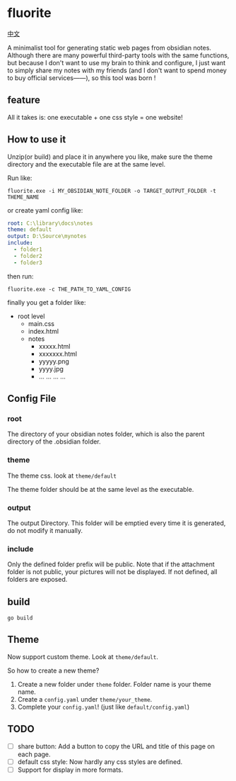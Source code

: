 # fluorite
[中文](README_zhcn.md)

A minimalist tool for generating static web pages from obsidian notes. Although there are many powerful third-party tools with the same functions, but because I don't want to use my brain to think and configure, I just want to simply share my notes with my friends (and I don't want to spend money to buy official services——), so this tool was born !

## feature
All it takes is: one executable + one css style = one website!

## How to use it

Unzip(or build) and place it in anywhere you like, make sure the theme directory and the executable file are at the same level.

Run like:

```
fluorite.exe -i MY_OBSIDIAN_NOTE_FOLDER -o TARGET_OUTPUT_FOLDER -t THEME_NAME
```

or create yaml config like:

```yaml
root: C:\library\docs\notes
theme: default
output: D:\Source\mynotes
include:
  - folder1
  - folder2
  - folder3
```

then run:

```
fluorite.exe -c THE_PATH_TO_YAML_CONFIG
```

finally you get a folder like:
- root level
  - main.css
  - index.html
  - notes
    - xxxxx.html
    - xxxxxxx.html
    - yyyyy.png
    - yyyy.jpg
    - ... ... ... ...
  
## Config File

### root
The directory of your obsidian notes folder, which is also the parent directory of the .obsidian folder.

### theme
The theme css. look at `theme/default`

The theme folder should be at the same level as the executable.

### output
The output Directory. This folder will be emptied every time it is generated, do not modify it manually.

### include
Only the defined folder prefix will be public. Note that if the attachment folder is not public, your pictures will not be displayed. If not defined, all folders are exposed.

## build
```
go build
```

## Theme
Now support custom theme. Look at `theme/default`.

So how to create a new theme?

1. Create a new folder under `theme` folder. Folder name is your theme name.
2. Create a `config.yaml` under `theme/your_theme`.
3. Complete your `config.yaml`! (just like `default/config.yaml`)

## TODO
- [ ] share button: Add a button to copy the URL and title of this page on each page.
- [ ] default css style: Now hardly any css styles are defined.
- [ ] Support for display in more formats.
